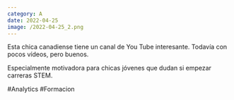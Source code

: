 ```yaml
--- 
category: A 
date: 2022-04-25 
image: /2022-04-25_2.png 
--- 
```


Esta chica canadiense tiene un canal de You Tube interesante. Todavía con pocos vídeos, pero buenos. 

Especialmente motivadora para chicas jóvenes que dudan si empezar carreras STEM. 

#Analytics #Formacion